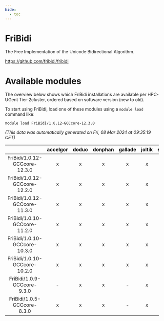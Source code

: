 ```yaml
---
hide:
  - toc
---
```


FriBidi
=======


The Free Implementation of the Unicode Bidirectional Algorithm.

https://github.com/fribidi/fribidi
# Available modules


The overview below shows which FriBidi installations are available per HPC-UGent Tier-2cluster, ordered based on software version (new to old).

To start using FriBidi, load one of these modules using a `module load` command like:

```shell
module load FriBidi/1.0.12-GCCcore-12.3.0
```

*(This data was automatically generated on Fri, 08 Mar 2024 at 09:35:19 CET)*  

| |accelgor|doduo|donphan|gallade|joltik|skitty|
| :---: | :---: | :---: | :---: | :---: | :---: | :---: |
|FriBidi/1.0.12-GCCcore-12.3.0|x|x|x|x|x|x|
|FriBidi/1.0.12-GCCcore-12.2.0|x|x|x|x|x|x|
|FriBidi/1.0.12-GCCcore-11.3.0|x|x|x|x|x|x|
|FriBidi/1.0.10-GCCcore-11.2.0|x|x|x|x|x|x|
|FriBidi/1.0.10-GCCcore-10.3.0|x|x|x|x|x|x|
|FriBidi/1.0.10-GCCcore-10.2.0|x|x|x|x|x|x|
|FriBidi/1.0.9-GCCcore-9.3.0|-|x|x|-|x|x|
|FriBidi/1.0.5-GCCcore-8.3.0|x|x|x|-|x|x|
